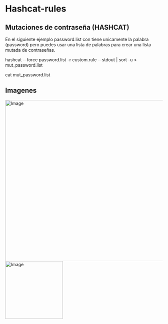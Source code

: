 # Hashcat-rules

## Mutaciones de contraseña (HASHCAT)

En el siguiente ejemplo password.list con tiene unicamente la palabra (password) pero puedes usar una lista de palabras para crear una lista mutada de contraseñas.


hashcat --force password.list -r custom.rule --stdout | sort -u > mut_password.list

cat mut_password.list

## Imagenes

<img width="513" alt="Image" src="https://github.com/user-attachments/assets/a45a3e65-6520-4dfe-8461-743a771d5329" />

<img width="184" alt="Image" src="https://github.com/user-attachments/assets/effdae40-3cd4-4a60-8b72-0b11c7c91e9d" />

